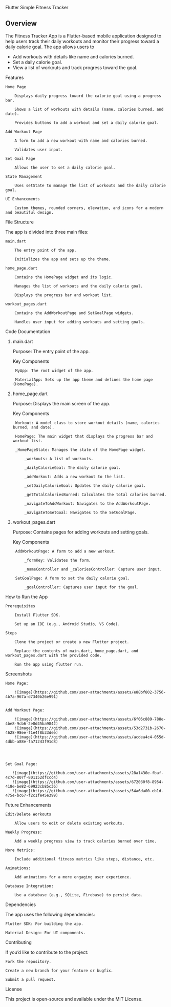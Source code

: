 Flutter Simple Fitness Tracker

<h2>Overview</h2>

The Fitness Tracker App is a Flutter-based mobile application designed to help users track their daily workouts and monitor their progress toward a daily calorie goal. The app allows users to
<ul>
    <li>Add workouts with details like name and calories burned.</li>
    <li>Set a daily calorie goal.</li>
    <li>View a list of workouts and track progress toward the goal.</li>
</ul>

Features

    Home Page

        Displays daily progress toward the calorie goal using a progress bar.

        Shows a list of workouts with details (name, calories burned, and date).

        Provides buttons to add a workout and set a daily calorie goal.

    Add Workout Page

        A form to add a new workout with name and calories burned.

        Validates user input.

    Set Goal Page

        Allows the user to set a daily calorie goal.

    State Management

        Uses setState to manage the list of workouts and the daily calorie goal.

    UI Enhancements

        Custom themes, rounded corners, elevation, and icons for a modern and beautiful design.

File Structure

The app is divided into three main files:

    main.dart

        The entry point of the app.

        Initializes the app and sets up the theme.

    home_page.dart

        Contains the HomePage widget and its logic.

        Manages the list of workouts and the daily calorie goal.

        Displays the progress bar and workout list.

    workout_pages.dart

        Contains the AddWorkoutPage and SetGoalPage widgets.

        Handles user input for adding workouts and setting goals.

Code Documentation
1. main.dart

    Purpose: The entry point of the app.

    Key Components

        MyApp: The root widget of the app.

        MaterialApp: Sets up the app theme and defines the home page (HomePage).

2. home_page.dart

    Purpose: Displays the main screen of the app.

    Key Components

        Workout: A model class to store workout details (name, calories burned, and date).

        HomePage: The main widget that displays the progress bar and workout list.

        _HomePageState: Manages the state of the HomePage widget.

            _workouts: A list of workouts.

            _dailyCalorieGoal: The daily calorie goal.

            _addWorkout: Adds a new workout to the list.

            _setDailyCalorieGoal: Updates the daily calorie goal.

            _getTotalCaloriesBurned: Calculates the total calories burned.

            _navigateToAddWorkout: Navigates to the AddWorkoutPage.

            _navigateToSetGoal: Navigates to the SetGoalPage.

3. workout_pages.dart

    Purpose: Contains pages for adding workouts and setting goals.

    Key Components

        AddWorkoutPage: A form to add a new workout.

            _formKey: Validates the form.

            _nameController and _caloriesController: Capture user input.

        SetGoalPage: A form to set the daily calorie goal.

            _goalController: Captures user input for the goal.

How to Run the App

    Prerequisites

        Install Flutter SDK.

        Set up an IDE (e.g., Android Studio, VS Code).

    Steps

        Clone the project or create a new Flutter project.

        Replace the contents of main.dart, home_page.dart, and workout_pages.dart with the provided code.

        Run the app using flutter run.

Screenshots

    Home Page:

        ![image](https://github.com/user-attachments/assets/e88bf802-3756-4b7a-967a-d7340b26e991)


    Add Workout Page:

        ![image](https://github.com/user-attachments/assets/6f06c889-788e-4be8-9cb6-2e8d45ba9842)
        ![image](https://github.com/user-attachments/assets/53d2731b-2670-4628-98ee-f1e4f8b33dee)
        ![image](https://github.com/user-attachments/assets/acdea4c4-055d-4dbb-a88e-fa71243f91d8)




    Set Goal Page:

       ![image](https://github.com/user-attachments/assets/28a1430e-fbaf-4c7d-807f-801152dfccc4)
       ![image](https://github.com/user-attachments/assets/672030f8-8954-418e-be82-69923cb85c36)
       ![image](https://github.com/user-attachments/assets/54a6da00-eb1d-475e-bc67-f2c1fe45e399)



Future Enhancements

    Edit/Delete Workouts

        Allow users to edit or delete existing workouts.

    Weekly Progress:

        Add a weekly progress view to track calories burned over time.

    More Metrics:

        Include additional fitness metrics like steps, distance, etc.

    Animations:

        Add animations for a more engaging user experience.

    Database Integration:

        Use a database (e.g., SQLite, Firebase) to persist data.

Dependencies

The app uses the following dependencies:

    Flutter SDK: For building the app.

    Material Design: For UI components.

Contributing

If you’d like to contribute to the project:

    Fork the repository.

    Create a new branch for your feature or bugfix.

    Submit a pull request.

License

This project is open-source and available under the MIT License.
